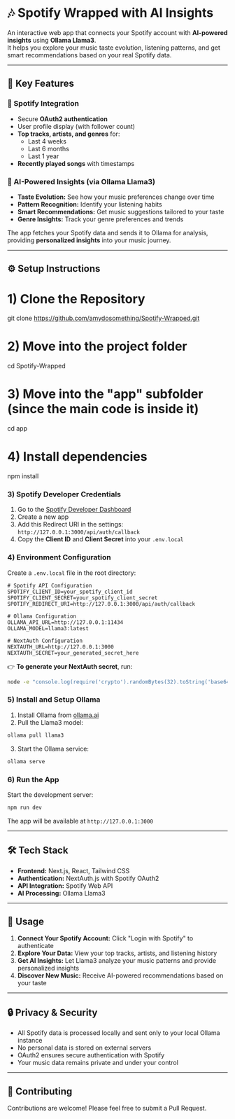 # 🎶 Spotify Wrapped with AI Insights

An interactive web app that connects your Spotify account with **AI-powered insights** using **Ollama Llama3**.  
It helps you explore your music taste evolution, listening patterns, and get smart recommendations based on your real Spotify data.

---

## 🎵 Key Features

### 🔗 Spotify Integration
- Secure **OAuth2 authentication**
- User profile display (with follower count)
- **Top tracks, artists, and genres** for:
  - Last 4 weeks  
  - Last 6 months  
  - Last 1 year
- **Recently played songs** with timestamps

### 🤖 AI-Powered Insights (via Ollama Llama3)
- **Taste Evolution:** See how your music preferences change over time  
- **Pattern Recognition:** Identify your listening habits  
- **Smart Recommendations:** Get music suggestions tailored to your taste  
- **Genre Insights:** Track your genre preferences and trends  

The app fetches your Spotify data and sends it to Ollama for analysis, providing **personalized insights** into your music journey.

---

## ⚙️ Setup Instructions

# 1) Clone the Repository
git clone https://github.com/amydosomething/Spotify-Wrapped.git

# 2) Move into the project folder
cd Spotify-Wrapped

# 3) Move into the "app" subfolder (since the main code is inside it)
cd app

# 4) Install dependencies
npm install


### 3) Spotify Developer Credentials
1. Go to the [Spotify Developer Dashboard](https://developer.spotify.com/dashboard)
2. Create a new app
3. Add this Redirect URI in the settings: `http://127.0.0.1:3000/api/auth/callback`
4. Copy the **Client ID** and **Client Secret** into your `.env.local`

### 4) Environment Configuration
Create a `.env.local` file in the root directory:

```env
# Spotify API Configuration
SPOTIFY_CLIENT_ID=your_spotify_client_id
SPOTIFY_CLIENT_SECRET=your_spotify_client_secret
SPOTIFY_REDIRECT_URI=http://127.0.0.1:3000/api/auth/callback

# Ollama Configuration
OLLAMA_API_URL=http://127.0.0.1:11434
OLLAMA_MODEL=llama3:latest

# NextAuth Configuration
NEXTAUTH_URL=http://127.0.0.1:3000
NEXTAUTH_SECRET=your_generated_secret_here
```

👉 **To generate your NextAuth secret**, run:
```bash
node -e "console.log(require('crypto').randomBytes(32).toString('base64'))"
```

### 5) Install and Setup Ollama
1. Install Ollama from [ollama.ai](https://ollama.ai)
2. Pull the Llama3 model:
```bash
ollama pull llama3
```
3. Start the Ollama service:
```bash
ollama serve
```

### 6) Run the App
Start the development server:
```bash
npm run dev
```

The app will be available at `http://127.0.0.1:3000`

---

## 🛠️ Tech Stack

- **Frontend:** Next.js, React, Tailwind CSS
- **Authentication:** NextAuth.js with Spotify OAuth2
- **API Integration:** Spotify Web API
- **AI Processing:** Ollama Llama3

---

## 📱 Usage

1. **Connect Your Spotify Account:** Click "Login with Spotify" to authenticate
2. **Explore Your Data:** View your top tracks, artists, and listening history
3. **Get AI Insights:** Let Llama3 analyze your music patterns and provide personalized insights
4. **Discover New Music:** Receive AI-powered recommendations based on your taste

---

## 🔒 Privacy & Security

- All Spotify data is processed locally and sent only to your local Ollama instance
- No personal data is stored on external servers
- OAuth2 ensures secure authentication with Spotify
- Your music data remains private and under your control

---

## 🤝 Contributing

Contributions are welcome! Please feel free to submit a Pull Request.

